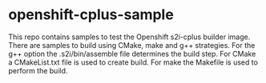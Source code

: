 # openshift-cplus-sample
This repo contains samples to test the Openshift s2i-cplus builder image. There are samples to build
using CMake, make and g++ strategies.  For the g++ option the .s2i/bin/assemble file determines the build step.  For CMake a CMakeList.txt file is used to create build.  For make the Makefile is used to perform the build.  

